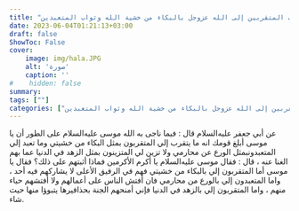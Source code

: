 ```yaml
---
title: "ثواب المتقربين إلى الله عزوجل بالبكاء من خشية الله وثواب المتعبدين"
date: 2023-06-04T01:21:13+03:00
draft: false
ShowToc: False
cover:
    image: img/hala.JPG
    alt: 'صورة'
    caption: ''
#    hidden: false
summary: 
tags: [""]
categories: ["ثواب المتقربين إلى الله عزوجل بالبكاء من خشية الله وثواب المتعبدين"]
---
```

عن أبي جعفر عليه‌السلام قال : فيما ناجى به الله موسى عليه‌السلام على الطور أن يا موسى أبلغ قومك انه ما يتقرب إلي المتقربون بمثل البكاء من خشيتي وما تعبد إلي المتعبدونبمثل الورع عن محارمي ولا تزين لي المتزينون بمثل الزهد في الدنيا عما بهم الغنا عنه ، قال : فقال موسى عليه‌السلام يا أكرم الأكرمين فماذا أثبتهم
على ذلك؟ فقال يا موسى أما المتقربون إلي بالبكاء من خشيتي فهم في الرفيق
الأعلى لا يشاركهم فيه أحد ، واما المتعبدون إلي بالورع من محارمي فان
أفتش الناس على أعمالهم ولا أفتشهم حياء منهم ، واما المتقربون إلي
بالزهد في الدنيا فإني أمنحهم الجنة بحذافيرها يتبوؤا منها حيث شاء.


